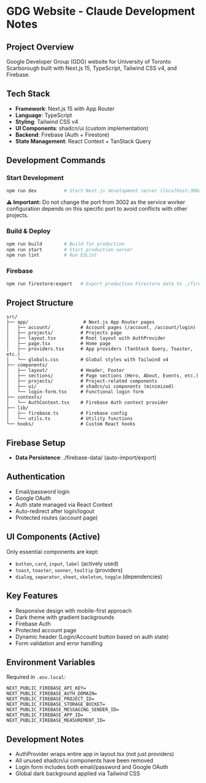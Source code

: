 # GDG Website - Claude Development Notes

## Project Overview
Google Developer Group (GDG) website for University of Toronto Scarborough built with Next.js 15, TypeScript, Tailwind CSS v4, and Firebase.

## Tech Stack
- **Framework**: Next.js 15 with App Router
- **Language**: TypeScript
- **Styling**: Tailwind CSS v4
- **UI Components**: shadcn/ui (custom implementation)
- **Backend**: Firebase (Auth + Firestore)
- **State Management**: React Context + TanStack Query

## Development Commands

### Start Development
```bash
npm run dev          # Start Next.js development server (localhost:3002)
```

**⚠️ Important:** Do not change the port from 3002 as the service worker configuration depends on this specific port to avoid conflicts with other projects.

### Build & Deploy
```bash
npm run build        # Build for production
npm run start        # Start production server
npm run lint         # Run ESLint
```

### Firebase
```bash
npm run firestore:export   # Export production Firestore data to ./firebase-data
```

## Project Structure
```
src/
├── app/                    # Next.js App Router pages
│   ├── account/           # Account pages (/account, /account/login)
│   ├── projects/          # Projects page
│   ├── layout.tsx         # Root layout with AuthProvider
│   ├── page.tsx           # Home page
│   ├── providers.tsx      # App providers (TanStack Query, Toaster, etc.)
│   └── globals.css        # Global styles with Tailwind v4
├── components/
│   ├── layout/            # Header, Footer
│   ├── sections/          # Page sections (Hero, About, Events, etc.)
│   ├── projects/          # Project-related components
│   ├── ui/                # shadcn/ui components (minimized)
│   └── login-form.tsx     # Functional login form
├── contexts/
│   └── AuthContext.tsx    # Firebase Auth context provider
├── lib/
│   ├── firebase.ts        # Firebase config
│   └── utils.ts           # Utility functions
└── hooks/                 # Custom React hooks
```

## Firebase Setup
- **Data Persistence**: ./firebase-data/ (auto-import/export)

## Authentication
- Email/password login
- Google OAuth
- Auth state managed via React Context
- Auto-redirect after login/logout
- Protected routes (account page)

## UI Components (Active)
Only essential components are kept:
- `button`, `card`, `input`, `label` (actively used)
- `toast`, `toaster`, `sonner`, `tooltip` (providers)
- `dialog`, `separator`, `sheet`, `skeleton`, `toggle` (dependencies)

## Key Features
- Responsive design with mobile-first approach
- Dark theme with gradient backgrounds
- Firebase Auth
- Protected account page
- Dynamic header (Login/Account button based on auth state)
- Form validation and error handling

## Environment Variables
Required in `.env.local`:
```
NEXT_PUBLIC_FIREBASE_API_KEY=
NEXT_PUBLIC_FIREBASE_AUTH_DOMAIN=
NEXT_PUBLIC_FIREBASE_PROJECT_ID=
NEXT_PUBLIC_FIREBASE_STORAGE_BUCKET=
NEXT_PUBLIC_FIREBASE_MESSAGING_SENDER_ID=
NEXT_PUBLIC_FIREBASE_APP_ID=
NEXT_PUBLIC_FIREBASE_MEASUREMENT_ID=
```

## Development Notes
- AuthProvider wraps entire app in layout.tsx (not just providers)
- All unused shadcn/ui components have been removed
- Login form includes both email/password and Google OAuth
- Global dark background applied via Tailwind CSS